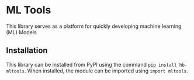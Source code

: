 # ML Tools
This library serves as a platform for quickly developing machine learning (ML) Models

## Installation
This library can be installed from PyPI using the command `pip install hb-mltools`.
When installed, the module can be imported using `import mltools`.